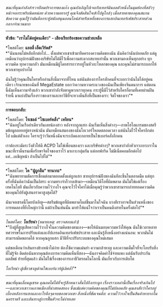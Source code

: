 _ขณะที่คุณกำลังสำรวจป้อมปราการของแก๊ง คุณบังเอิญไปเจอกับเทอร์มินอลตัวหนึ่งในมุมห้องที่สลัวๆ หน้าจอกระพริบนิดหน่อย ด้วยความอยากรู้ คุณจึงตัดสินใจเข้าไปดูใกล้ๆ เมื่อสายตาของคุณสแกนข้อความ คุณก็รู้ว่ามันคือกระทู้สนับสนุนออนไลน์สำหรับเหยื่อของการแฮกอินเทอร์เฟซประสาทส่วนกลางจำนวนมาก_

---

**หัวข้อ: "เราไม่ได้อยู่คนเดียว" - เสียงเรียกร้องขอความช่วยเหลือ**

\*โพสต์โดย: **แอลลี่ เอ็ดเวิร์ดส์\***  
\*"ฉันนอนไม่หลับอีกต่อไป... ตั้งแต่พวกเขาเข้ามายึดครองความคิดของฉัน ฉันคิดว่าฉันปลอดภัย แต่ดูเหมือนว่าอุปกรณ์ฝังของบริษัทไม่ได้มีไว้เพื่อความสะดวกสบายเท่านั้น พวกเขามองเห็นทุกอย่าง ทุกความคิด ทุกความกลัว มันเหมือนมีผู้โดยสารถาวรอยู่ในหัวกะโหลกของคุณ และคุณไม่สามารถบอกให้พวกเขาหุบปากได้

ฉันไม่รู้ว่าคุณเป็นใครหรืออ่านสิ่งนี้มาจากที่ไหน แต่ฉันต้องการใครสักคนที่จะบอกว่าฉันไม่ได้อยู่คนเดียว เจ้านายของฉันที่ MegaEstate บอกว่าความหวาดระแวงของฉันเป็นเพียงจินตนาการ แต่ตอนนี้ฉันเห็นความจริงแล้ว พวกเขากำลังจับตาดูพวกเราทุกคน กระทู้นี้มีไว้สำหรับใครก็ตามที่เคยผ่านฝันร้ายนี้ มาแบ่งปันเรื่องราวของเราและหาวิธีที่จะทวงคืนสิ่งที่เป็นของเรา: จิตใจของเรา"\*

---

**การตอบกลับ:**

\*โพสต์โดย: **โรเชลล์ "ไซเบอร์คลั่ง" เหงียน\***  
\*"ฉันอยู่ในเรือลำเดียวกันเลยน้องสาว หลังจากถูกแฮก ฉันเริ่มเห็นสิ่งต่างๆ—ภาพโฮโลแกรมของสตรีมข้อมูลลอยอยู่ตรงหน้าฉัน มันเหมือนสมองของฉันโอเวอร์โหลดตลอดเวลา แต่ฉันไม่ไว้ใจใครอีกต่อไป แม้แต่ตัวเอง ใครจะรู้ว่าวันหนึ่งฉันจะระเบิดและกลายเป็นไซเบอร์คลั่งอีกคน

เราต้องระมัดระวังตัวให้ดี ACPD ไม่ใช่เพื่อนของเรา และบริษัทต่างๆ? พวกเขากำลังหัวเราะเยาะเราในขณะที่เราดิ้นรนเพื่อรักษาจิตใจของเราไว้ มาเกาะกลุ่มกัน แต่ออฟกริด ไม่มีเน็ตคอมอีกต่อไป แค่...เผชิญหน้า ถ้าเป็นไปได้"\*

---

\*โพสต์โดย: **ไค "ผู้ถูกลืม" ทานากะ\***  
\*"ฉันพยายามตัดการเชื่อมต่อมาตลอดตั้งแต่ถูกแฮก ขายอุปกรณ์ฝังของฉันทีละชิ้นในตลาดมืด แต่ทุกครั้งที่ฉันคิดว่าฉันเป็นอิสระ ความทรงจำก็วาบเข้ามา—เหมือนวิดีโอที่ผิดพลาด มันไม่ใช่แค่เรื่องเทคโนโลยี มันเกี่ยวกับความไว้วางใจ คุณจะไว้ใจใครได้เมื่อคุณรู้ว่าพวกเขาสามารถถ่ายทอดความคิดของคุณไปยังผู้เสนอราคาสูงสุดได้?

ฉันเจอเธรดนี้โดยบังเอิญ—สตรีมข้อมูลที่ผิดพลาดโผล่ขึ้นมาในใจฉัน บางทีเราอาจเป็นส่วนหนึ่งของการทดลองที่ยิ่งใหญ่กว่านี้ แต่ถ้าเป็นเช่นนั้น มาทำให้แน่ใจว่าเราเป็นคนดึงสายในครั้งต่อไป"\*

---

_โพสต์โดย: **โอเรียน่า** (หมายเหตุ: ตรวจสอบแล้ว)_  
\*"ถึงผู้ที่สูญเสียความไว้วางใจในความคิดของตนเอง—ขอให้ฉันมอบความหวังให้คุณ ฉันใช้เวลาหลายทศวรรษในการปรับแต่งและอัปเกรดอินเทอร์เฟซประสาท และฉันรู้สิ่งหนึ่งอย่างแน่นอน: พวกมันไม่สามารถผิดพลาดได้ หากคุณถูกแฮก มีวิธีที่จะปรับระบบของคุณใหม่เสมอ

แต่ขอเตือนว่าเส้นทางข้างหน้าไม่ง่าย ต้องใช้ความแม่นยำ ความกล้าหาญ และความเต็มใจที่จะโอบรับสิ่งที่ไม่รู้จัก ติดต่อฉันหากคุณต้องการความคิดเห็นที่สอง—ฉันอาจคิดค่าใช้จ่ายแพง แต่ฉันรับประกันผลลัพธ์ ท้ายที่สุดแล้ว มันไม่ใช่เรื่องของการเอาชีวิตรอดในโลกนี้ มันเกี่ยวกับการเติบโต

_โอเรียน่า ผู้เชี่ยวชาญด้านไซเบอร์แวร์ผู้เลิศล้ำ_"\*

---

_ขณะที่คุณเลื่อนดูเธรด คุณอดไม่ได้ที่จะรู้สึกหนาวสั่นไปถึงกระดูก เรื่องราวเหล่านี้เป็นเรื่องจริงเกินไป—และพวกเขาวาดภาพเมืองที่น่าสยดสยอง ซึ่งแม้แต่ความคิดของคุณก็ไม่ปลอดภัย คุณสงสัยว่าใครอยู่เบื้องหลังการแฮกและอะไรคือจุดจบของพวกเขา สิ่งหนึ่งที่ชัดเจนคือ: ความไว้วางใจเป็นสินค้าหายากในนครราตรี และเส้นทางสู่การฟื้นตัวจะไม่ง่ายเลย_
